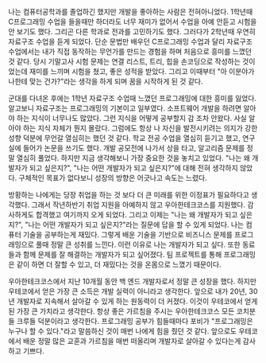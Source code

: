 나는 컴퓨터공학과를 졸업하긴 했지만 개발을 좋아하는 사람은 전혀아니었다. 1학년때 C프로그래밍 수업을 들을때만 하더라도 너무 재미가 없어서 수업을 아예 안듣고 시험을 안 보기도 했다. 그리곤 다른 학과로 전과를 고민하기도 했다. 그러다가 2학년때 우연히 자료구조 수업을 듣게 되었다. 단순 문법만 배우던 C프로그래밍 수업과 달리 자료구조 수업에서는 내가 직접 동작하는 무언가를 만드는 경험을 하며 처음으로 흥미를 느꼈던 것 같다. 당시 기말고사 시험 문제는 연결 리스트, 트리, 힙을 손코딩으로 작성하는 것이었는데 재미를 느끼며 시험을 쳤고, 좋은 성적을 받았다. 그리고 이때부터 "아 이분야가 나한테 맞는 건가?"라는 생각을 하게 되며 꿈을 시작하게 된 것 같다.   

군대를 다녀온 후에는 1학년 자료구조 수업때 느꼈던 프로그래밍에 대한 흥미를 잃었다. 알고보니 자료구조는 프로그래밍의 기본이고 일부였다.  소프트웨어 개발을 하려면 알아야 하는 지식이 너무나도 많았다. 그런 지식을 어떻게 공부할지 감 조차 안왔다. 사실 알아야 하는 지식 자체가 뭔지 몰랐다. 그럼에도 항상 나 자신을 발전시키려는 의지가 강한 성향 덕분에 무언갈 열심히는 했던 것 같다. 학교 전공 수업을 열심히 듣기고 했고, 연구실에 들어가 논문을 쓰기도 했다. 개발 공모전에 나가서 상을 타고, 알고리즘 문제를 정말 열심히 풀었다. 하지만 지금 생각해보니 가장 중요한 것을 놓치고 있었다. "나는 왜 개발자가 되고 싶은지?", "나는 어떤 개발자가 되고 싶은지?"에 대해 전혀 생각하지 않았다. 구체적인 목표가 없다보니 성장의 방향은 어긋나고 속도는 느렸다. 

방황하는 나에게는 당장 취업을 하는 것 보다 더 큰 미래를 위한 이정표가 필요하다고 생각했다. 그래서 작년하반기 취업 지원을 아예하지 않고 우아한테크코스를 지원했다. 감사하게도 합격했고 여기까지 오게 되었다. 그리고 이제는 "나는 왜 개발자가 되고 싶은지?", "나는 어떤 개발자가 되고 싶은지?"라는 질문에 답을 할 수 있게 되었다. 나는 컴퓨터 기술을 공부하는게 재밌다. 그렇게 배운 기술을 기반으로 비즈니스 문제를 프로그래밍으로 풀때 정말 큰 성취를 느낀다. 이런 이유로 나는 개발자가 되고 싶다. 또한 동료들과 함께 문제를 잘 해결하는 개발자가 되고 싶어졌다. 팀 프로젝트를 통해 프로그래밍은 같이 하면 더 잘할 수 있고, 더 재밌다는 것을 온몸으로 느꼈기 때문이다. 

우아한테크코스에서 지난 10개월 동안 백 엔드 개발자로서 정말 큰 성장을 했다. 하지만 우테코에서 얻은 가장 큰 소득은 개발 실력이 아니라고 생각한다. 앞으로 내가 20년, 30년 개발자로 지속해서 살아갈 수 있게 하는 원동력이 더 커졌다. 이것이 우테코에서 얻게 된 가장 큰 가치라고 생각한다. 항상 좋은 가르침을 주시는 우아한테크코스 모든 코치분들 크루들 덕분이라고 생각한다. 프로그래밍 공부가 힘들때마다 포비가 "프로그래밍은 누구나 할 수 있다."라고 말씀하신 것이 매번 나에게 힘을 줬던 것 같다. 앞으로도 우테코에서 배운 정말 많은 교훈과 가르침을 매번 떠올리며 개발자로 살아갈 수 있다는게 감사하고 기쁘다.
